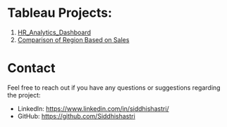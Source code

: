 # Tableau Projects:

1. [HR_Analytics_Dashboard](https://github.com/Siddhishastri/Tableau/tree/main/HR_Analytics_Dashboard)
2. [Comparison of Region Based on Sales](https://github.com/Siddhishastri/Tableau/tree/main/Comparison_of_Region_Based_on_Sales)
   
# Contact

Feel free to reach out if you have any questions or suggestions regarding the project:

+ LinkedIn: https://www.linkedin.com/in/siddhishastri/
+ GitHub: https://github.com/Siddhishastri
